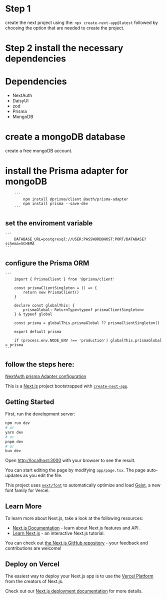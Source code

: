 # Step 1
create the next project using the:
`npx create-next-app@latest`
followed by choosing the option that are needed to create the project.

# Step 2 install the necessary dependencies
# Dependencies
- NextAuth
- DaisyUI
- zod
- Prisma
- MongoDB

# create a mongoDB database
create a free mongoDB account.

# install the Prisma adapter for mongoDB
        ```
            npm install @prisma/client @auth/prisma-adapter
            npm install prisma --save-dev
        ```
## set the enviroment variable
    ```
        DATABASE_URL=postgresql://USER:PASSWORD@HOST:PORT/DATABASE?schema=SCHEMA
    ```
## configure the Prisma ORM
    ```
        import { PrismaClient } from '@prisma/client'

        const prismaClientSingleton = () => {
            return new PrismaClient()
        }

        declare const globalThis: {
            prismaGlobal: ReturnType<typeof prismaClientSingleton>
        } & typeof global

        const prisma = globalThis.prismaGlobal ?? prismaClientSingleton()

        export default prisma

        if (process.env.NODE_ENV !== 'production') globalThis.prismaGlobal = prisma
    ```

## follow the steps here:
[NextAuth prisma Adapter configuration](https://authjs.dev/getting-started/adapters/prisma?framework=next-js)
    

This is a [Next.js](https://nextjs.org) project bootstrapped with [`create-next-app`](https://nextjs.org/docs/app/api-reference/cli/create-next-app).

## Getting Started

First, run the development server:

```bash
npm run dev
# or
yarn dev
# or
pnpm dev
# or
bun dev
```

Open [http://localhost:3000](http://localhost:3000) with your browser to see the result.

You can start editing the page by modifying `app/page.tsx`. The page auto-updates as you edit the file.

This project uses [`next/font`](https://nextjs.org/docs/app/building-your-application/optimizing/fonts) to automatically optimize and load [Geist](https://vercel.com/font), a new font family for Vercel.

## Learn More

To learn more about Next.js, take a look at the following resources:

- [Next.js Documentation](https://nextjs.org/docs) - learn about Next.js features and API.
- [Learn Next.js](https://nextjs.org/learn) - an interactive Next.js tutorial.

You can check out [the Next.js GitHub repository](https://github.com/vercel/next.js) - your feedback and contributions are welcome!

## Deploy on Vercel

The easiest way to deploy your Next.js app is to use the [Vercel Platform](https://vercel.com/new?utm_medium=default-template&filter=next.js&utm_source=create-next-app&utm_campaign=create-next-app-readme) from the creators of Next.js.

Check out our [Next.js deployment documentation](https://nextjs.org/docs/app/building-your-application/deploying) for more details.
